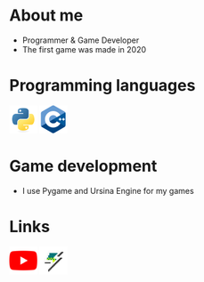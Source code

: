 # About me

-  Programmer & Game Developer
- The first game was made in 2020
  <!-- For my first games I used Pocket Code --!>
 # Programming languages
 <img width="50" height="50" src="assets/python.png"></a>
 <img width="50" height="50" src="assets/cpp.png"></a>

# Game development

- I use Pygame and Ursina Engine for my games

# Links
  <a href="https://www.youtube.com/channel/UCCfBNDkqZtc5FaKBoq5g1eQ"><img width="50" height="50" src="assets/youtube.png"></a>
  <a href="https://gamejolt.com/@koirlex"><img width="50" height="50" src="assets/gamejolt.png"></a>

